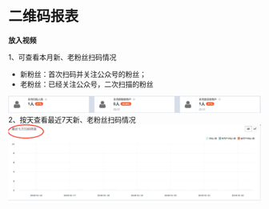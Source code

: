 # 二维码报表

**放入视频**

1、可查看本月新、老粉丝扫码情况

* 新粉丝：首次扫码并关注公众号的粉丝；
* 老粉丝：已经关注公众号，二次扫描的粉丝

![](/assets/1516597792%281%29.png)2、按天查看最近7天新、老粉丝扫码情况![](/assets/1516597873%281%29.png)


